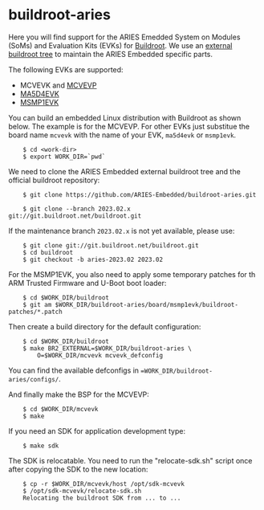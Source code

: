 # buildroot-aries

Here you will find support for the ARIES Emedded System on Modules
(SoMs) and Evaluation Kits (EVKs) for [Buildroot][1]. We use an [external
buildroot tree][2] to maintain the ARIES Embedded specific parts.

The following EVKs are supported:

 * MCVEVK and [MCVEVP][3]
 * [MA5D4EVK][4]
 * [MSMP1EVK][5]

You can build an embedded Linux distribution with Buildroot as shown
below. The example is for the MCVEVP. For other EVKs just substitue the
board name `mcvevk` with the name of your EVK, `ma5d4evk` or `msmp1evk`.

        $ cd <work-dir>
        $ export WORK_DIR=`pwd`

We need to clone the ARIES Embedded external buildroot tree and the
official buildroot repository:

        $ git clone https://github.com/ARIES-Embedded/buildroot-aries.git

        $ git clone --branch 2023.02.x git://git.buildroot.net/buildroot.git

If the maintenance branch `2023.02.x` is not yet available, please use:

        $ git clone git://git.buildroot.net/buildroot.git
        $ cd buildroot
        $ git checkout -b aries-2023.02 2023.02

For the MSMP1EVK, you also need to apply some temporary patches for th ARM
Trusted Firmware and U-Boot boot loader:

        $ cd $WORK_DIR/buildroot
        $ git am $WORK_DIR/buildroot-aries/board/msmp1evk/buildroot-patches/*.patch

Then create a build directory for the default configuration:

        $ cd $WORK_DIR/buildroot
        $ make BR2_EXTERNAL=$WORK_DIR/buildroot-aries \
            O=$WORK_DIR/mcvevk mcvevk_defconfig

You can find the available defconfigs in `=WORK_DIR/buildroot-aries/configs/`.

And finally make the BSP for the MCVEVP:

        $ cd $WORK_DIR/mcvevk
        $ make

If you need an SDK for application development type:

        $ make sdk

The SDK is relocatable. You need to run the "relocate-sdk.sh" script
once after copying the SDK to the new location:

        $ cp -r $WORK_DIR/mcvevk/host /opt/sdk-mcvevk
        $ /opt/sdk-mcvevk/relocate-sdk.sh
        Relocating the buildroot SDK from ... to ...


[1]: https://buildroot.org
[2]: https://buildroot.org/downloads/manual/manual.html#outside-br-custom
[3]: board/mcvevk/readme.md
[4]: board/ma5d4evk/readme.txt
[5]: board/msmp1evk/readme.md
